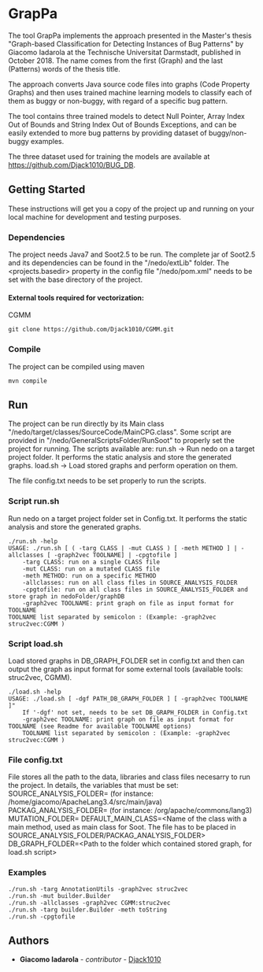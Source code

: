 # GrapPa

The tool GrapPa implements the approach presented in the Master's thesis "Graph-based Classification for Detecting Instances of Bug Patterns" by Giacomo Iadarola at the Technische Universitat Darmstadt, published in October 2018. The name comes from the first (Graph) and the last (Patterns) words of the thesis title.

The approach converts Java source code files into graphs (Code Property Graphs) and then uses trained machine learning models to classify each of them as buggy or non-buggy, with regard of a specific bug pattern.

The tool contains three trained models to detect Null Pointer, Array Index Out of Bounds and String Index Out of Bounds Exceptions, and can be easily extended to more bug patterns by providing dataset of buggy/non-buggy examples.

The three dataset used for training the models are available at https://github.com/Djack1010/BUG_DB.

## Getting Started

These instructions will get you a copy of the project up and running on your local machine for development and testing purposes.

### Dependencies

The project needs Java7 and Soot2.5 to be run.
The complete jar of Soot2.5 and its dependencies can be found in the "/nedo/extLib" folder. 
The <projects.basedir> property in the config file "/nedo/pom.xml" needs to be set with the base directory of the project.

#### External tools required for vectorization: 
CGMM
```
git clone https://github.com/Djack1010/CGMM.git
```


### Compile

The project can be compiled using maven
```
mvn compile
```

## Run

The project can be run directly by its Main class "/nedo/target/classes/SourceCode/MainCPG.class".
Some script are provided in "/nedo/GeneralScriptsFolder/RunSoot" to properly set the project for running.
The scripts available are:
run.sh -> Run nedo on a target project folder. It performs the static analysis and store the generated graphs.
load.sh -> Load stored graphs and perform operation on them.

The file config.txt needs to be set properly to run the scripts.

### Script run.sh
Run nedo on a target project folder set in Config.txt. It performs the static analysis and store the generated graphs.
```
./run.sh -help
USAGE: ./run.sh [ ( -targ CLASS | -mut CLASS ) [ -meth METHOD ] | -allclasses [ -graph2vec TOOLNAME] | -cpgtofile ]
	-targ CLASS: run on a single CLASS file
	-mut CLASS: run on a mutated CLASS file
	-meth METHOD: run on a specific METHOD
	-allclasses: run on all class files in SOURCE_ANALYSIS_FOLDER
	-cpgtofile: run on all class files in SOURCE_ANALYSIS_FOLDER and store graph in nedoFolder/graphDB
	-graph2vec TOOLNAME: print graph on file as input format for TOOLNAME
TOOLNAME list separated by semicolon : (Example: -graph2vec struc2vec:CGMM )
```
### Script load.sh
Load stored graphs in DB_GRAPH_FOLDER set in config.txt and then can output the graph as input format for some external tools (available tools: struc2vec, CGMM).
```
./load.sh -help
USAGE: ./load.sh [ -dgf PATH_DB_GRAPH_FOLDER ] [ -graph2vec TOOLNAME ]"
	If '-dgf' not set, needs to be set DB_GRAPH_FOLDER in Config.txt
	-graph2vec TOOLNAME: print graph on file as input format for TOOLNAME (see Readme for available TOOLNAME options)
	TOOLNAME list separated by semicolon : (Example: -graph2vec struc2vec:CGMM )
```
### File config.txt
File stores all the path to the data, libraries and class files necesarry to run the project.
In details, the variables that must be set:
SOURCE_ANALYSIS_FOLDER=<The root folder of the project to analyse> (for instance: /home/giacomo/ApacheLang3.4/src/main/java)
PACKAG_ANALYSIS_FOLDER=<The package folder of the project to analyse> (for instance: /org/apache/commons/lang3)
MUTATION_FOLDER=<The path to the folder which contain the mutated code to insert into the project>
DEFAULT_MAIN_CLASS=<Name of the class with a main method, used as main class for Soot. The file has to be placed in SOURCE_ANALYSIS_FOLDER/PACKAG_ANALYSIS_FOLDER>
DB_GRAPH_FOLDER=<Path to the folder which contained stored graph, for load.sh script>

### Examples
```
./run.sh -targ AnnotationUtils -graph2vec struc2vec
./run.sh -mut builder.Builder
./run.sh -allclasses -graph2vec CGMM:struc2vec
./run.sh -targ builder.Builder -meth toString
./run.sh -cpgtofile
```
## Authors

* **Giacomo Iadarola** - *contributor* - [Djack1010](https://github.com/Djack1010)
